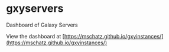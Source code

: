 # gxyservers
Dashboard of Galaxy Servers


View the dashboard at [https://mschatz.github.io/gxyinstances/](https://mschatz.github.io/gxyinstances/)